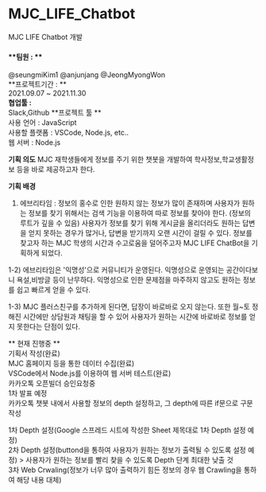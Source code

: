 # MJC_LIFE_Chatbot
MJC LIFE Chatbot 개발 

#### **팀원 :  **   
@seungmiKim1 @anjunjang @JeongMyongWon  
**프로젝트기간 : **  
2021.09.07 ~ 2021.11.30  
**협업툴 :**   
Slack,Github 
**프로젝트 툴 **    
  사용 언어 : JavaScript  
  사용할 플랫폼 : VSCode, Node.js, etc..   
  웹 서버 : Node.js  

**기획 의도**
  MJC 재학생들에게 정보를 주기 위한 챗봇을 개발하여 학사정보,학교생활정보 등을 바로 제공하고자 한다.  

**기획 배경**
  1) 에브리타임 : 정보의 홍수로 인한 원하지 않는 정보가 많이 존재하며 사용자가 원하는 정보를 찾기 위해서는
  검색 기능을 이용하여 따로 정보를 찾아야 한다. (정보의 루트가 깊을 수 있음) 
  사용자가 정보를 찾기 위해 게시글을 올리더라도 원하는 답변을 얻지 못하는 경우가 많거나, 답변을 받기까지 
  오랜 시간이 걸릴 수 있다. 
  정보를 찾고자 하는 MJC 학생의 시간과 수고로움을 덜어주고자 MJC LIFE ChatBot을 기획하게 되었다.   
  
  1-2) 에브리타임은 '익명성'으로 커뮤니티가 운영된다. 익명성으로 운영되는 공간이다보니 욕설,비방글 등이 
  난무하다. 익명성으로 인한 문제점을 마주하지 않고도 원하는 정보를 쉽고 빠르게 얻을 수 있다.   
  
  1-3) MJC 플러스친구를 추가하게 된다면, 답장이 바로바로 오지 않는다. 또한 월~토 정해진 시간에만 상담원과
  채팅을 할 수 있어 사용자가 원하는 시간에 바로바로 정보를 얻지 못한다는 단점이 있다.   
  
** 현재 진행중  **  
  기획서 작성(완료)   
  MJC 홈페이지 등을 통한 데이터 수집(완료)   
  VSCode에서 Node.js를 이용하여 웹 서버 테스트(완료)   
  카카오톡 오픈빌더 승인요청중   
  1차 발표 예정   
  카카오톡 챗봇 내에서 사용할 정보의 depth 설정하고, 그 depth에 따른 if문으로 구문 작성  
  
  1차 Depth 설정(Google 스프레드 시트에 작성한 Sheet 제목대로 1차 Depth 설정 예정)   
  2차 Depth 설정(buttond을 통하여 사용자가 원하는 정보가 출력될 수 있도록 설정 예정) > 사용자가 원하는 정보를 빨리 찾을 수 있도록 Depth 단계 최대한 낮출 것     
  3차 Web Crwaling(정보가 너무 많아 출력하기 힘든 정보의 경우 웹 Crawling을 통하여 해당 내용 대체) 
  

